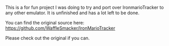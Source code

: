 This is a for fun project I was doing to try and port over IronmarioTracker to any other emulator. It is unfinished and has a lot left to be done. 

You can find the original source here: https://github.com/WaffleSmacker/IronMarioTracker

Please check out the original if you can. 
